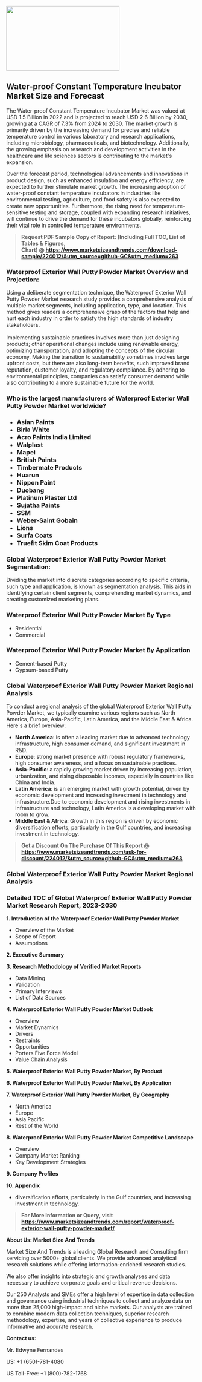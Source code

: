 <p><img class="alignnone size-medium wp-image-20088" src="https://ffe5etoiles.com/wp-content/uploads/2024/12/MST1-300x171.png" alt="" width="300" height="171" /></p><h2>Water-proof Constant Temperature Incubator Market Size and Forecast</h2><p>The Water-proof Constant Temperature Incubator Market was valued at USD 1.5 Billion in 2022 and is projected to reach USD 2.6 Billion by 2030, growing at a CAGR of 7.3% from 2024 to 2030. The market growth is primarily driven by the increasing demand for precise and reliable temperature control in various laboratory and research applications, including microbiology, pharmaceuticals, and biotechnology. Additionally, the growing emphasis on research and development activities in the healthcare and life sciences sectors is contributing to the market's expansion.</p><p>Over the forecast period, technological advancements and innovations in product design, such as enhanced insulation and energy efficiency, are expected to further stimulate market growth. The increasing adoption of water-proof constant temperature incubators in industries like environmental testing, agriculture, and food safety is also expected to create new opportunities. Furthermore, the rising need for temperature-sensitive testing and storage, coupled with expanding research initiatives, will continue to drive the demand for these incubators globally, reinforcing their vital role in controlled temperature environments.</p></p><blockquote id="" class=""><strong>Request PDF Sample Copy of Report: (Including Full TOC, List of Tables &amp; Figures, Chart)&nbsp;@&nbsp;<strong><a href="https://www.marketsizeandtrends.com/download-sample/224012/&utm_source=github-GC&utm_medium=263" target="_blank">https://www.marketsizeandtrends.com/download-sample/224012/&utm_source=github-GC&utm_medium=263</a></strong></strong></blockquote><h3 id="" class="">Waterproof Exterior Wall Putty Powder Market&nbsp;Overview and Projection:</h3><p id="" class="">Using a deliberate segmentation technique, the Waterproof Exterior Wall Putty Powder Market research study provides a comprehensive analysis of multiple market segments, including application, type, and location. This method gives readers a comprehensive grasp of the factors that help and hurt each industry in order to satisfy the high standards of industry stakeholders. <br /> <br />Implementing sustainable practices involves more than just designing products; other operational changes include using renewable energy, optimizing transportation, and adopting the concepts of the circular economy. Making the transition to sustainability sometimes involves large upfront costs, but there are also long-term benefits, such improved brand reputation, customer loyalty, and regulatory compliance. By adhering to environmental principles, companies can satisfy consumer demand while also contributing to a more sustainable future for the world.</p><h3 id="" class="">Who is the largest manufacturers of&nbsp;Waterproof Exterior Wall Putty Powder Market worldwide?</h3><h3 class=""><p><ul><li>Asian Paints </li><li> Birla White </li><li> Acro Paints India Limited </li><li> Walplast </li><li> Mapei </li><li> British Paints </li><li> Timbermate Products </li><li> Huarun </li><li> Nippon Paint </li><li> Duobang </li><li> Platinum Plaster Ltd </li><li> Sujatha Paints </li><li> SSM </li><li> Weber-Saint Gobain </li><li> Lions </li><li> Surfa Coats </li><li> Truefit Skim Coat Products</li></ul></p></h3><h3 id="" class="">Global&nbsp;Waterproof Exterior Wall Putty Powder Market Segmentation:</h3><p id="" class="">Dividing the market into discrete categories according to specific criteria, such type and application, is known as segmentation analysis. This aids in identifying certain client segments, comprehending market dynamics, and creating customized marketing plans.</p><h3 id="" class="">Waterproof Exterior Wall Putty Powder Market&nbsp;By Type</h3><p><p><ul><li>Residential</li><li> Commercial</p></li></ul></p></p><h3 id="" class="">Waterproof Exterior Wall Putty Powder Market&nbsp;By Application</h3><p class=""><p><ul><li>Cement-based Putty</li><li> Gypsum-based Putty</li></ul></p></p><h3 id="" class="">Global Waterproof Exterior Wall Putty Powder Market Regional Analysis</h3><p id="" class="">To conduct a regional analysis of the global Waterproof Exterior Wall Putty Powder Market, we typically examine various regions such as North America, Europe, Asia-Pacific, Latin America, and the Middle East &amp; Africa. Here's a brief overview:</p><ul><li><strong>North America</strong>: is often a leading market due to advanced technology infrastructure, high consumer demand, and significant investment in R&amp;D.</li><li><strong>Europe</strong>: strong market presence with robust regulatory frameworks, high consumer awareness, and a focus on sustainable practices.</li><li><strong>Asia-Pacific</strong>: a rapidly growing market driven by increasing population, urbanization, and rising disposable incomes, especially in countries like China and India.</li><li><strong>Latin America</strong>: is an emerging market with growth potential, driven by economic development and increasing investment in technology and infrastructure.Due to economic development and rising investments in infrastructure and technology, Latin America is a developing market with room to grow.</li><li><strong>Middle East &amp; Africa</strong>: Growth in this region is driven by economic diversification efforts, particularly in the Gulf countries, and increasing investment in technology.</li></ul><blockquote id="" class=""><strong>Get a Discount On The Purchase Of This Report @ <strong><a href="https://www.marketsizeandtrends.com/ask-for-discount/224012/&utm_source=github-GC&utm_medium=263" target="_blank">https://www.marketsizeandtrends.com/ask-for-discount/224012/&utm_source=github-GC&utm_medium=263</a></strong></strong></blockquote><h3 id="" class="">Global Waterproof Exterior Wall Putty Powder Market Regional Analysis</h3><h3 id="" class="">Detailed TOC of Global Waterproof Exterior Wall Putty Powder Market Research Report, 2023-2030</h3><p id="" class=""><strong>1. Introduction of the Waterproof Exterior Wall Putty Powder Market</strong></p><ul><li>Overview of the Market</li><li>Scope of Report</li><li>Assumptions</li></ul><p id="" class=""><strong>2. Executive Summary</strong></p><p id="" class=""><strong>3. Research Methodology of Verified Market Reports</strong></p><ul><li>Data Mining</li><li>Validation</li><li>Primary Interviews</li><li>List of Data Sources</li></ul><p id="" class=""><strong>4. Waterproof Exterior Wall Putty Powder Market Outlook</strong></p><ul><li>Overview</li><li>Market Dynamics</li><li>Drivers</li><li>Restraints</li><li>Opportunities</li><li>Porters Five Force Model</li><li>Value Chain Analysis</li></ul><p id="" class=""><strong>5. Waterproof Exterior Wall Putty Powder Market, By Product</strong></p><p id="" class=""><strong>6. Waterproof Exterior Wall Putty Powder Market, By Application</strong></p><p id="" class=""><strong>7. Waterproof Exterior Wall Putty Powder Market, By Geography</strong></p><ul><li>North America</li><li>Europe</li><li>Asia Pacific</li><li>Rest of the World</li></ul><p id="" class=""><strong>8. Waterproof Exterior Wall Putty Powder Market Competitive Landscape</strong></p><ul><li>Overview</li><li>Company Market Ranking</li><li>Key Development Strategies</li></ul><p id="" class=""><strong>9. Company Profiles</strong></p><p id="" class=""><strong>10. Appendix</strong></p><ul><li>diversification efforts, particularly in the Gulf countries, and increasing investment in technology.</li></ul><blockquote id="" class=""><strong>For More Information or Query, visit <strong><strong><a href="https://www.marketsizeandtrends.com/report/waterproof-exterior-wall-putty-powder-market/" target="_blank">https://www.marketsizeandtrends.com/report/waterproof-exterior-wall-putty-powder-market/</a></strong></strong></strong></blockquote><p id="" class=""><strong>About Us: Market Size And Trends</strong></p><p id="" class="">Market Size And Trends is a leading Global Research and Consulting firm servicing over 5000+ global clients. We provide advanced analytical research solutions while offering information-enriched research studies.</p><p id="" class="">We also offer insights into strategic and growth analyses and data necessary to achieve corporate goals and critical revenue decisions.</p><p id="" class="">Our 250 Analysts and SMEs offer a high level of expertise in data collection and governance using industrial techniques to collect and analyze data on more than 25,000 high-impact and niche markets. Our analysts are trained to combine modern data collection techniques, superior research methodology, expertise, and years of collective experience to produce informative and accurate research.</p><p id="" class=""><strong>Contact us:</strong></p><p id="" class="">Mr. Edwyne Fernandes</p><p id="" class="">US: +1 (650)-781-4080</p><p id="" class="">US Toll-Free: +1 (800)-782-1768</p>
